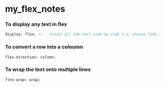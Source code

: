 # my_flex_notes

### To display any text in flex
```html
display: flex; <!-- stacks all the text side-by-side i.e, places like a row -->
```

### To convert a row into a coloumn
```html
flex-direction: column;
```

### To wrap the text onto multiple lines
```html
flex-wrap: wrap;
```

